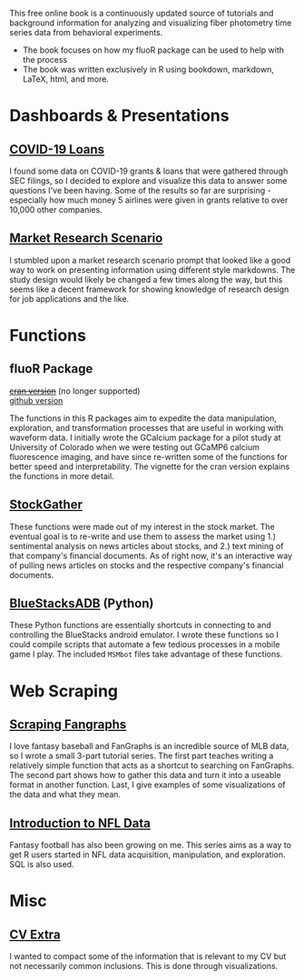 This free online book is a continuously updated source of tutorials and background information for analyzing and visualizing fiber photometry time series data from behavioral experiments.

* The book focuses on how my fluoR package can be used to help with the process
* The book was written exclusively in R using bookdown, markdown, LaTeX, html, and more. 

# Dashboards & Presentations

## [COVID-19 Loans](https://github.com/atamalu/covid_loans)

I found some data on COVID-19 grants & loans that were gathered through SEC filings, so I decided to explore and visualize this data to answer some questions I've been having. Some of the results so far are surprising - especially how much money 5 airlines were given in grants relative to over 10,000 other companies. 

## [Market Research Scenario](https://atamalu.github.io/marketing-scenario-project)

I stumbled upon a market research scenario prompt that looked like a good way to work on presenting information using different style markdowns. The study design would likely be changed a few times along the way, but this seems like a decent framework for showing knowledge of research design for job applications and the like.

# Functions

## fluoR Package
~~[cran version](https://github.com/atamalu/GCalcium)~~ (no longer supported) <BR>
[github version](https://github.com/atamalu/fluoR)

The functions in this R packages aim to expedite the data manipulation, exploration, and transformation processes that are useful in working with waveform data. I initially wrote the GCalcium package for a pilot study at University of Colorado when we were testing out GCaMP6 calcium fluorescence imaging, and have since re-written some of the functions for better speed and interpretability. The vignette for the cran version explains the functions in more detail.

## [StockGather](https://github.com/atamalu/StockGather)

These functions were made out of my interest in the stock market. The eventual goal is to re-write and use them to assess the market using 1.) sentimental analysis on news articles about stocks, and 2.) text mining of that company's financial documents. As of right now, it's an interactive way of pulling news articles on stocks and the respective company's financial documents.

## [BlueStacksADB](https://github.com/atamalu/BlueStacksADB) (Python)

These Python functions are essentially shortcuts in connecting to and controlling the BlueStacks android emulator. I wrote these functions so I could compile scripts that automate a few tedious processes in a mobile game I play. The included `MSMbot` files take advantage of these functions.

# Web Scraping

## [Scraping Fangraphs](https://github.com/atamalu/Scraping-Fangraphs)

I love fantasy baseball and FanGraphs is an incredible source of MLB data, so I wrote a small 3-part tutorial series. The first part teaches writing a relatively simple function that acts as a shortcut to searching on FanGraphs. The second part shows how to gather this data and turn it into a useable format in another function. Last, I give examples of some visualizations of the data and what they mean.

## [Introduction to NFL Data](https://github.com/atamalu/Intro-to-NFL-Data)

Fantasy football has also been growing on me. This series aims as a way to get R users started in NFL data acquisition, manipulation, and exploration. SQL is also used.

# Misc

## [CV Extra](https://github.com/atamalu/CV-Extra)

I wanted to compact some of the information that is relevant to my CV but not necessarily common inclusions. This is done through visualizations. 
